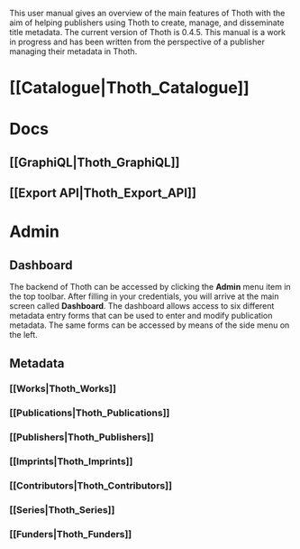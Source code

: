 This user manual gives an overview of the main features of Thoth with the aim of helping publishers using Thoth to create, manage, and disseminate title metadata. The current version of Thoth is 0.4.5. This manual is a work in progress and has been written from the perspective of a publisher managing their metadata in Thoth.

# [[Catalogue|Thoth_Catalogue]]

# Docs

## [[GraphiQL|Thoth_GraphiQL]]

## [[Export API|Thoth_Export_API]]

# Admin

## Dashboard

The backend of Thoth can be accessed by clicking the **Admin** menu item in the top toolbar. After filling in your credentials, you will arrive at the main screen called **Dashboard**. The dashboard allows access to six different metadata entry forms that can be used to enter and modify publication metadata. The same forms can be accessed by means of the side menu on the left.

## Metadata

### [[Works|Thoth_Works]]

### [[Publications|Thoth_Publications]]

### [[Publishers|Thoth_Publishers]]

### [[Imprints|Thoth_Imprints]]

### [[Contributors|Thoth_Contributors]]

### [[Series|Thoth_Series]]

### [[Funders|Thoth_Funders]]